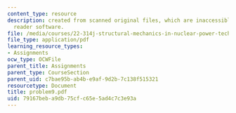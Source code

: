 ```yaml
---
content_type: resource
description: created from scanned original files, which are inaccessible to screen
  reader software.
file: /media/courses/22-314j-structural-mechanics-in-nuclear-power-technology-fall-2006/79167beba9db75cfc65e5ad4c7c3e93a_problem9.pdf
file_type: application/pdf
learning_resource_types:
- Assignments
ocw_type: OCWFile
parent_title: Assignments
parent_type: CourseSection
parent_uid: c7bae95b-ab4b-e9af-9d2b-7c138f515321
resourcetype: Document
title: problem9.pdf
uid: 79167beb-a9db-75cf-c65e-5ad4c7c3e93a
---
```

